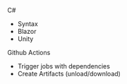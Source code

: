 C# 
- Syntax
- Blazor
- Unity

Github Actions
 - Trigger jobs with dependencies
 - Create Artifacts (unload/download)